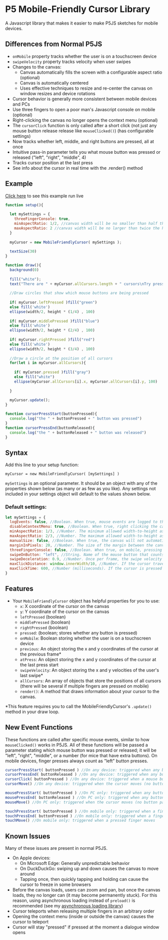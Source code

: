 # P5 Mobile-Friendly Cursor Library
A Javascript library that makes it easier to make P5JS sketches for mobile devices.
## Differences from Normal P5JS
- `onMobile` property tracks whether the user is on a touchscreen device
- `swipeVelocity` property tracks velocity when user swipes
- Changes to the canvas:
  - Canvas automatically fills the screen with a configurable aspect ratio (optional)
  - Canvas is automatically centered
  - Uses effective techniques to resize and re-center the canvas on window resizes and device rotations
- Cursor behavior is generally more consistent between mobile devices and PCs
- Use three fingers to open a poor man's Javascript console on mobile (optional)
- Right-clicking the canvas no longer opens the context menu (optional)
- The `cursorClick` function is only called after a short click (not just any mouse button release release like `mouseClicked()`) (has configurable settings)
- Now tracks whether left, middle, and right buttons are pressed, all at once
- Intuitive pass-in parameter tells you what mouse button was pressed or released ("left", "right", "middle", 4)
- Tracks cursor position at the last press
- See info about the cursor in real time with the .render() method
## Example
[Click here](https://ikeb108.github.io/P5-Mobile-Friendly-Cursor-Library/Example/) to see this example run live
```javascript
function setup(){
  
  let mySettings = {
    threeFingerConsole: true,
    minAspectRatio: 1/2, //canvas width will be no smaller than half the height
    maxAspectRatio: 2 //canvas width will be no larger than twice the height
  }
  
  myCursor = new MobileFriendlyCursor( mySettings );
  
  textSize(30)
}

function draw(){
  background(0)
  
  fill("white");
  text("There are " + myCursor.allCursors.length + " cursors\nTry pressing any mouse button", 50, 50 )
  
  //Draw circles that show which mouse buttons are being pressed
  
  if( myCursor.leftPressed )fill("green")
  else fill('white')
  ellipse(width/2, height * (1/4) , 100)
  
  if( myCursor.middlePressed )fill("blue")
  else fill('white')
  ellipse(width/2, height * (2/4) , 100)
  
  if( myCursor.rightPressed )fill("red")
  else fill('white')
  ellipse(width/2, height * (3/4) , 100)
  
  //Draw a circle at the position of all cursors
  for(let i in myCursor.allCursors){
    
    if( myCursor.pressed )fill("gray")
    else fill("white")
    ellipse(myCursor.allCursors[i].x, myCursor.allCursors[i].y, 100)
    
  }
  
  myCursor.update();
}

function cursorPressStart(buttonPressed){
  console.log("the " + buttonPressed + " button was pressed")
}
function cursorPressEnd(buttonReleased){
  console.log("the " + buttonReleased + " button was released")
}

```
## Syntax
Add this line to your setup function:

`myCursor = new MobileFriendlyCursor( [mySettings] )`

`mySettings` is an optional parameter. It should be an object with any of the properties shown below (as many or as few as you like). Any settings not included in your settings object will default to the values shown below.
### Default settings:
```javascript
let mySettings = {
  logEvents: false, //Boolean. When true, mouse events are logged to the console.
  disableContextMenu: true, //Boolean. When true, right clicking the canvas will not open the context menu
  minAspectRatio: 1/3, //Number. The minimum allowed width-to-height aspect ratio of the canvas.
  maxAspectRatio: 2/3, //Number. The maximum allowed width-to-height aspect ratio of the canvas.
  manualSize: false, //Boolean. When true, the canvas will not automatically be resized. The canvas width and height will be whatever you write in createCanvas()
  marginInPixels: 20, //Number. The size of the margin between the canvas and the edge of the window.
  threeFingerConsole: false, //Boolean. When true, on mobile, pressing three fingers on the canvas will open a poor man's Javascript console (a pop-up dialog), and errors will also appear as pop-up dialogs (but not on PC)
  swipeOnButton: "left", //String. Name of the mouse button that counts as a "swipe" (taps on mobile devices count as a left mousebutton press)
  swipeDeceleration: 0.9, //Number. Once per frame, the swipe velocity is multiplied by this value.
  maxClickDistance: window.innerWidth/10, //Number. If the cursor travels further than this value while pressed, it will not count as a click (but it will count as a press)
  maxClickTime: 600, //Number (milliseconds). If the cursor is pressed for longer than this, it will not count as a click (but it will count as a press)
}
```
## Features
- Your `MobileFriendlyCursor` object has helpful properties for you to use:
  - `x`: X coordinate of the cursor on the canvas
  - `y`: Y coordinate of the cursor on the canvas
  - `leftPressed` (boolean)
  - `middlePressed` (boolean)
  - `rightPressed` (boolean)
  - `pressed`: (boolean; stores whether any button is pressed)
  - `onMobile`: Boolean storing whether the user is on a touchscreen device
  - `previous`: An object storing the x and y coordinates of the cursor at the previous frame*
  - `atPress`: An object storing the x and y coordinates of the cursor at the last press start
  - `swipeVelocity`: An object storing the x and y velocities of the user's last swipe*
  - `allCursors`: An array of objects that store the positions of all cursors (there will be several if multiple fingers are pressed on mobile)
  - `render()`: A method that draws information about your cursor to the canvas.

*This feature requires you to call the MobileFriendlyCursor's `.update()` method in your draw loop.

## New Event Functions
These functions are called after specific mouse events, similar to how `mouseClicked()` works in P5JS.
All of these functions will be passed a parameter stating which mouse button was pressed or released; it will be "left", "right", "middle", or a number (for mice that have extra buttons). On mobile devices, finger presses always count as "left" button presses.
```javascript
cursorPressStart( buttonPressed ) //On any device: triggered when any button is pressed
cursorPressEnd( buttonReleased ) //On any device: triggered when any button is released
cursorClick( buttonPressed ) //On any device: triggered when a mouse button is pressed and then quickly released
cursorMove() //On any device: triggered when the cursor moves (no button parameter is passed)

mousePressStart( buttonPressed ) //On PC only: triggered when any button is pressed
mousePressEnd( buttonReleased ) //On PC only: triggered when any button is released
mouseMove() //On PC only: triggered when the cursor moves (no button parameter is passed)

touchPressStart( buttonPressed ) //On mobile only: triggered when a finger is pressed
touchPressEnd( buttonPressed ) //On mobile only: triggered when a finger is released
touchMove() //On mobile only: triggered when a pressed finger moves
```
## Known Issues
Many of these issues are present in normal P5JS.
- On Apple devices:
  - On Microsoft Edge: Generally unpredictable behavior
  - On DuckDuckGo: swiping up and down causes the canvas to move around
  - Tapping once, then quickly tapping and holding can cause the cursor to freeze in some browsers
- Before the canvas loads, users can zoom and pan, but once the canvas loads, they no longer can (it may become permanently stuck). For this reason, using asynchronous loading instead of `preload()` is recommended (see my [asynchronous loading library](https://github.com/IkeB108/P5-Asynchronous-Loading-Library))
- Cursor teleports when releasing multiple fingers in an arbitrary order
- Opening the context menu (inside or outside the canvas) causes the cursor to teleport
- Cursor will stay "pressed" if pressed at the moment a dialogue window opens
